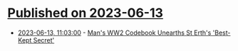 # [Published on 2023-06-13](index.md)

* [2023-06-13, 11:03:00](https://soylentnews.org/article.pl?sid=23/06/12/1111251&from=rss) - [Man's WW2 Codebook Unearths St Erth's 'Best-Kept Secret'](https://soylentnews.org/article.pl?sid=23/06/12/1111251&from=rss)
